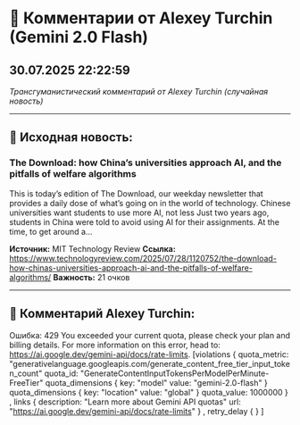 # 💬 Комментарии от Alexey Turchin (Gemini 2.0 Flash)
## 30.07.2025 22:22:59

*Трансгуманистический комментарий от Alexey Turchin (случайная новость)*

---

## 📰 Исходная новость:

### The Download: how China’s universities approach AI, and the pitfalls of welfare algorithms

This is today’s edition of The Download, our weekday newsletter that provides a daily dose of what’s going on in the world of technology. Chinese universities want students to use more AI, not less Just two years ago, students in China were told to avoid using AI for their assignments. At the time, to get around a…

**Источник:** MIT Technology Review
**Ссылка:** https://www.technologyreview.com/2025/07/28/1120752/the-download-how-chinas-universities-approach-ai-and-the-pitfalls-of-welfare-algorithms/
**Важность:** 21 очков

---

## 💬 Комментарий Alexey Turchin:

Ошибка: 429 You exceeded your current quota, please check your plan and billing details. For more information on this error, head to: https://ai.google.dev/gemini-api/docs/rate-limits. [violations {
  quota_metric: "generativelanguage.googleapis.com/generate_content_free_tier_input_token_count"
  quota_id: "GenerateContentInputTokensPerModelPerMinute-FreeTier"
  quota_dimensions {
    key: "model"
    value: "gemini-2.0-flash"
  }
  quota_dimensions {
    key: "location"
    value: "global"
  }
  quota_value: 1000000
}
, links {
  description: "Learn more about Gemini API quotas"
  url: "https://ai.google.dev/gemini-api/docs/rate-limits"
}
, retry_delay {
}
]

